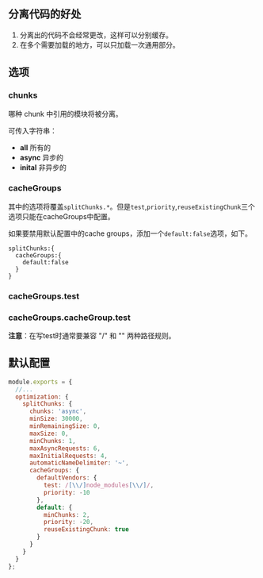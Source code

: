 ## 分离代码的好处
1. 分离出的代码不会经常更改，这样可以分别缓存。
2. 在多个需要加载的地方，可以只加载一次通用部分。

## 选项

### chunks
哪种 chunk 中引用的模块将被分离。

可传入字符串：
* **all** 所有的
* **async** 异步的
* **inital** 非异步的

### cacheGroups
其中的选项将覆盖````splitChunks.*````。但是````test````,````priority````,````reuseExistingChunk````三个选项只能在cacheGroups中配置。

如果要禁用默认配置中的cache groups，添加一个````default:false````选项，如下。
````
splitChunks:{
  cacheGroups:{
    default:false
  }
}
````

### cacheGroups.test
### cacheGroups.cacheGroup.test
**注意**：在写test时通常要兼容 "/" 和 "\" 两种路径规则。

## 默认配置
````javascript
module.exports = {
  //...
  optimization: {
    splitChunks: {
      chunks: 'async',
      minSize: 30000,
      minRemainingSize: 0,
      maxSize: 0,
      minChunks: 1,
      maxAsyncRequests: 6,
      maxInitialRequests: 4,
      automaticNameDelimiter: '~',
      cacheGroups: {
        defaultVendors: {
          test: /[\\/]node_modules[\\/]/,
          priority: -10
        },
        default: {
          minChunks: 2,
          priority: -20,
          reuseExistingChunk: true
        }
      }
    }
  }
};
````









